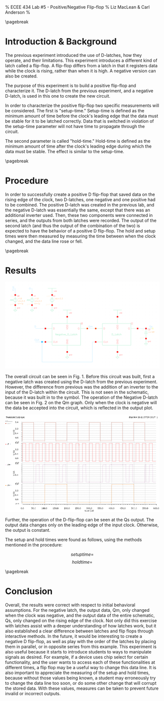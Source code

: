 % ECEE 434 Lab #5 - Positive/Negative Flip-flop
% Liz MacLean & Carl Anderson
%

\pagebreak

# Introduction & Background

The previous experiment introduced the use of D-latches, how they operate,
and their limitations. This experiment introduces a different kind of
latch called a flip-flop. A flip-flop differs from a latch in that it
registers data while the clock is rising, rather than when it is high. A negative
version can also be created.

The purpose of this experiment is to build a positive flip-flop and
characterize it. The D-latch from the previous experiment,
and a negative D-latch, is used in this one to create the new circuit.

In order to characterize the positive flip-flop two specific measurements
will be considered. The first is "setup-time." Setup-time
is defined as the minimum amount of time before the clock's leading edge
that the data must be stable for it to be latched correctly.
Data that is switched in violation of the setup-time parameter will not have
time to propagate through the circuit.

The second parameter is called "hold-time." Hold-time is defined as the
minimum amount of time after the clock's leading edge during which
the data must be stable. The effect is similar to the setup-time.

\pagebreak

# Procedure

In order to successfully create a positive D flip-flop that saved
data on the rising edge of the clock, two D-latches, one negative
and one positive had to be combined.  The positive D-latch was created
in the previous lab, and the negative D-latch was essentially the same,
except that there was an additional inverter used.  Then, these two components
were connected in series, and the outputs from both latches were recorded.  The
output of the second latch (and thus the output of the combination of the two)
is expected to have the behavior of a positive D flip-flop.  The hold and setup
times were then measured by measuring the time between when the clock
changed, and the data line rose or fell.

\pagebreak

# Results

![Schematic used for Positive Flip-flop](d_flip_flop_schematic.png)

The overall circuit can be seen in Fig. 1. Before this circuit was built,
first a negative latch was created using the D-latch from the previous
experiment. However, the difference from previous was the addition
of an inverter to the input of the D-latch within the circuit. This is
not seen in the schematic, because it was built in to the symbol. The
operation of the Negative D-latch can be seen in Fig. 2 on the Qm graph.
Only when the clock is negative will the data be accepted into the circuit, which
is reflected in the output plot.

![Output plot of Positive Flip-flop. CLK, D, Qm, Qs, shown (listed as shown from top to bottom).](d_flip_flop_output.png)

Further, the operation of the D-flip-flop can be seen at the Qs output. The output
data changes only on the leading edge of the input clock. Otherwise, the output is constant.

The setup and hold times were found as follows, using the methods mentioned in the procedure:

$$setup time = $$
$$hold time = $$


\pagebreak

# Conclusion

Overall, the results were correct with respect to initial behavioral assumptions.
For the negative latch, the output data, Qm, only changed when the clock was negative, and
the output data of the entire schematic, Qs, only changed on the rising edge of the clock.
Not only did this exercise with latches assist with a deeper understanding of how latches work,
but it also established a clear difference between latches and flip flops through interactive
methods.  In the future, it would be interesting to create a negative D flip-flop, as well
as play with the order of the latches by placing them in parallel, or in opposite series from this example.
This experiment is also useful because it starts to introduce students to ways to
manipulate signals as desired.  For example, if a device uses chip select for certain functionality, and
the user wants to access each of these functionalities at different times, a flip flop may be a useful way
to change this data line.  It is also important to appreciate the measuring of the setup and hold times, because
without those values being known, a student may erroneously try to change the data line too soon, or do some other
change that will corrupt the stored data.  With these values, measures can be taken to prevent future invalid or
incorrect outputs.



